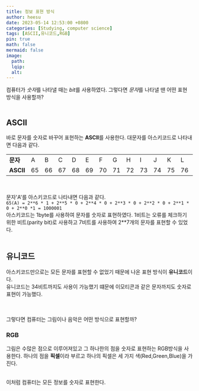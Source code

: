 ```yaml
---
title: 정보 표현 방식
author: heesu
date: 2023-05-14 12:53:00 +0800
categories: [Studying, computer science]
tags: [ASCII,유니코드,RGB]
pin: true
math: false
mermaid: false
image:
  path: 
  lqip: 
  alt: 
---
```


컴퓨터가 *숫자*를 나타낼 때는 *bit*를 사용하였다. 그렇다면 *문자*를 나타낼 땐 어떤 표현 방식을 사용할까?
<br><br>
## ASCII<br>
바로 문자를 숫자로 바꾸어 표현하는 **ASCII**를 사용한다. 대문자를 아스키코드로 나타내면 다음과 같다.<br>

||||||||||||||||||||||||||||
|---|---|---|---|---|---|---|---|---|---|---|---|---|---|---|---|---|---|---|---|---|---|---|---|---|---|---|
|**문자**|A|B|C|D|E|F|G|H|I|J|K|L|M|N|O|P|Q|R|S|T|U|V|W|X|Y|Z|
|**ASCII**|65|66|67|68|69|70|71|72|73|74|75|76|77|78|79|80|81|82|83|84|85|86|87|88|89|90|
<br>

문자'A'를 아스키코드로 나타내면 다음과 같다.<br>
`65(A) = 2**6 * 1 + 2**5 * 0 + 2**4 * 0 + 2**3 * 0 + 2**2 * 0 + 2**1 * 0 + 2**0 *1 = 1000001`
<br>
아스키코드는 1byte를 사용하여 문자를 숫자로 표현하였다. 1비트는 오류를 체크하기 위한 비트(parity bit)로 사용하고 7비트를 사용하여 2**7개의 문자를 표현할 수 있었다.<br><br> 

## 유니코드
아스키코드만으로는 모든 문자를 표현할 수 없었기 때문에 나온 표현 방식이 **유니코드**이다.<br>
유니코드는 34비트까지도 사용이 가능했기 떄문에 이모티콘과 같은 문자까지도 숫자로 표현이 가능했다.


<br><br>
그렇다면 컴퓨터는 그림이나 음악은 어떤 방식으로 표현할까?
### RGB
그림은 수많은 점으로 이루어져있고 그 하나한의 점을 숫자로 표현하는 RGB방식을 사용한다. 하나의 점을 **픽셀**이라 부르고 하나의 픽셀은 세 가지 색(Red,Green,Blue)을 가진다.
<br><br>

 이처럼 컴퓨터는 모든 정보를 숫자로 표현한다.
 